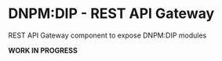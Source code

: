 # DNPM:DIP - REST API Gateway

REST API Gateway component to expose DNPM:DIP modules 

**WORK IN PROGRESS**
